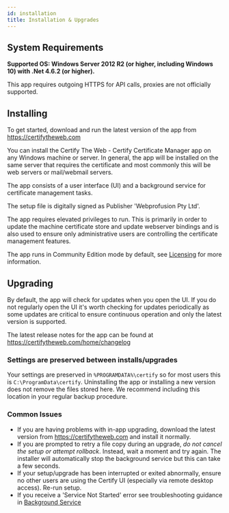 ```yaml
---
id: installation
title: Installation & Upgrades
---
```




## System Requirements

**Supported OS: Windows Server 2012 R2 (or higher, including Windows 10) with .Net 4.6.2 (or higher).**

This app requires outgoing HTTPS for API calls, proxies are not officially supported.

## Installing

To get started, download and run the latest version of the app from https://certifytheweb.com 

You can install the Certify The Web - Certify Certificate Manager app on any Windows machine or server. In general, the app will be installed on the same server that requires the certificate and most commonly this will be web servers or mail/webmail servers. 

The app consists of a user interface (UI) and a background service for certificate management tasks.

The setup file is digitally signed as Publisher 'Webprofusion Pty Ltd'.

The app requires elevated privileges to run. This is primarily in order to update the machine certificate store and update webserver bindings and is also used to ensure only administrative users are controlling the certificate management features.

The app runs in Community Edition mode by default, see [Licensing](licensing.md) for more information.

## Upgrading

By default, the app will check for updates when you open the UI. If you do not regularly open the UI it's worth checking for updates periodically as some updates are critical to ensure continuous operation and only the latest version is supported.

The latest release notes for the app can be found at https://certifytheweb.com/home/changelog

### Settings are preserved between installs/upgrades
Your settings are preserved in `%PROGRAMDATA%\certify` so for most users this is `C:\ProgramData\certify`. Uninstalling the app or installing a new version does not remove the files stored here. We recommend including this location in your regular backup procedure.

### Common Issues
- If you are having problems with in-app upgrading, download the latest version from https://certifytheweb.com and install it normally.
- If you are prompted to retry a file copy during an upgrade, *do not cancel the setup or attempt rollback*. Instead, wait a moment and try again. The installer will automatically stop the background service but this can take a few seconds.
- If your setup/upgrade has been interrupted or exited abnormally, ensure no other users are using the Certify UI (especially via remote desktop access). Re-run setup.
- If you receive a 'Service Not Started' error see troubleshooting guidance in [Background Service](../backgroundservice.md)
